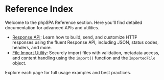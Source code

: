 # Reference Index

Welcome to the phpSPA Reference section. Here you'll find detailed documentation for advanced APIs and utilities.

- [Response API](response): Learn how to build, send, and customize HTTP responses using the fluent Response API, including JSON, status codes, headers, and more.
- [File Import Utility](file-import-utility): Securely import files with validation, metadata access, and content handling using the `import()` function and the `ImportedFile` object.

Explore each page for full usage examples and best practices.
